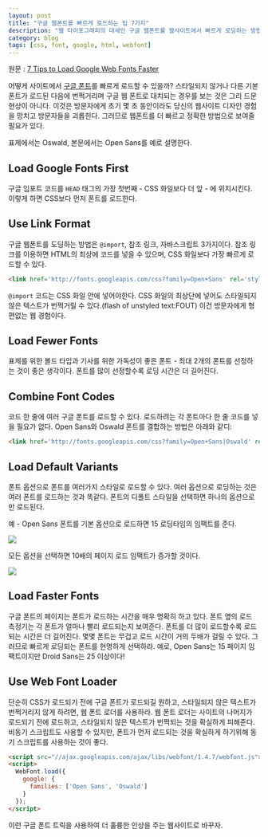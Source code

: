 ```yaml
---
layout: post
title: "구글 웹폰트를 빠르게 로드하는 팁 7가지"
description: "웹 타이포그래피의 대세인 구글 웹폰트를 웹사이트에서 빠르게 로딩하는 방법"
category: blog
tags: [css, font, google, html, webfont]
---
```


원문 : [7 Tips to Load Google Web Fonts Faster][1]

어떻게 사이트에서 [구글 폰트][2]를 빠르게 로드할 수 있을까? 스타일되지 않거나 다른 기본 폰트가 로드된 다음에 번쩍거리며 구글 웹 폰트로 대치되는 경우를 보는 것은 그리 드문 현상이 아니다. 이것은 방문자에게 초기 몇 초 동안이라도 당신의 웹사이트 디자인 경험을 망치고 방문자들을 괴롭힌다. 그러므로 웹폰트를 더 빠르고 정확한 방법으로 보여줄 필요가 있다.

표제에서는 Oswald, 본문에서는 Open Sans를 예로 설명한다.

## Load Google Fonts First

구글 임포트 코드를 `HEAD` 태그의 가장 첫번째 - CSS 화일보다 더 앞 - 에 위치시킨다. 이렇게 하면 CSS보다 먼저 폰트를 로드한다.

## Use Link Format

구글 웹폰트를 도딩하는 방법은 `@import`, 참조 링크, 자바스크립트 3가지이다. 참조 링크를 이용하면 HTML의 최상에 코드를 넣을 수 있으며, CSS 화일보다 가장 빠르게 로드할 수 있다.

```html
<link href='http://fonts.googleapis.com/css?family=Open+Sans' rel='stylesheet' type='text/css'>
```

`@import` 코드는 CSS 화일 안에 넣어야한다. CSS 화일의 최상단에 넣어도 스타일되지 않은 텍스트가 번쩍거릴 수 있다.(flash of unstyled text:FOUT) 이건 방문자에게 형편없는 웹 경험이다.

## Load Fewer Fonts

표제를 위한 볼드 타입과 기사를 위한 가독성이 좋은 폰트 - 최대 2개의 폰트를 선정하는 것이 좋은 생각이다. 폰트를 많이 선정할수록 로딩 시간은 더 길어진다.

## Combine Font Codes

코드 한 줄에 여러 구글 폰트를 로드할 수 있다. 로드하려는 각 폰트마다 한 줄 코드를 넣을 필요가 없다. Open Sans와 Oswald 폰트를 결합하는 방법은 아래와 같디:

```html
<link href='http://fonts.googleapis.com/css?family=Open+Sans|Oswald' rel='stylesheet' type='text/css'>
```

## Load Default Variants

폰트 옵션으로 폰트를 여러가지 스타일로 로드할 수 있다. 여러 옵션으로 로딩하는 것은 여러 폰트를 로드하는 것과 똑같다. 폰트의 디폴트 스타일을 선택하면 하나의 옵션으로만 로드된다.

예 - Open Sans 폰트를 기본 옵션으로 로드하면 15 로딩타임의 임팩트를 준다.

![][3]

모든 옵션을 선택하면 10배의 페이지 로드 임팩트가 증가할 것이다.

![][4]

## Load Faster Fonts

구글 폰트의 페이지는 폰트가 로드하는 시간을 매우 명확히 하고 있다. 폰트 옆의 로드 측정기는 각 폰트가 얼마나 빨리 로드되는지 보여준다. 폰트를 더 많이 로드할수록 로드되는 시간은 더 길어진다. 몇몇 폰트는 무겁고 로드 시간이 거의 두배가 걸릴 수 있다. 그러므로 빠르게 로딩되는 폰트를 현명하게 선택하라. 예로, Open Sans는 15 페이지 임팩트이지만 Droid Sans는 25 이상이다!

## Use Web Font Loader

단순히 CSS가 로드되기 전에 구글 폰트가 로드되길 원하고, 스타일되지 않은 텍스트가 번쩍거리지 않게 하려면, 웹 폰트 로더를 사용하라. 웹 폰트 로더는 사이트의 나머지가 로드되기 전에 로드하고, 스타일되지 않은 텍스트가 번쩍되는 것을 확실하게 피해준다. 비동기 스크립트도 사용할 수 있지만, 폰트가 먼저 로드되는 것을 확실하게 하기위해 동기 스크립트를 사용하는 것이 좋다.

```html
<script src="//ajax.googleapis.com/ajax/libs/webfont/1.4.7/webfont.js"></script>
<script>
  WebFont.load({
    google: {
      families: ['Open Sans', 'Oswald']
    }
  });
</script>
```

이런 구글 폰트 트릭을 사용하여 더 훌륭한 인상을 주는 웹사이트로 바꾸자.

   [1]: http://www.quickonlinetips.com/archives/2013/10/load-google-web-fonts-faster/
   [2]: http://www.google.com/fonts
   [3]: http://www.quickonlinetips.com/archives/wp-content/uploads/single-font.png
   [4]: http://www.quickonlinetips.com/archives/wp-content/uploads/all-fonts.png
  